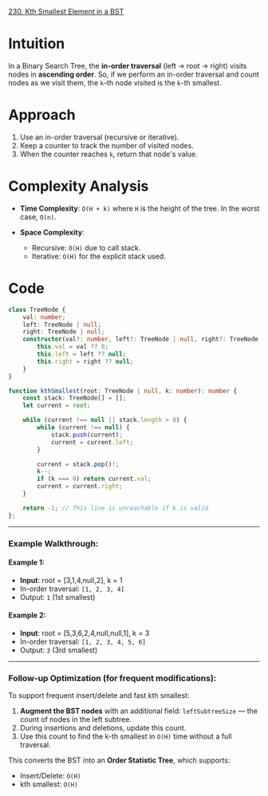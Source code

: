 [230. Kth Smallest Element in a BST](https://leetcode.com/problems/kth-smallest-element-in-a-bst/)

# Intuition

In a Binary Search Tree, the **in-order traversal** (left → root → right) visits nodes in **ascending order**. So, if we perform an in-order traversal and count nodes as we visit them, the `k`-th node visited is the `k`-th smallest.

# Approach

1. Use an in-order traversal (recursive or iterative).
2. Keep a counter to track the number of visited nodes.
3. When the counter reaches `k`, return that node's value.

# Complexity Analysis

* **Time Complexity**: `O(H + k)` where `H` is the height of the tree. In the worst case, `O(n)`.

* **Space Complexity**:
  * Recursive: `O(H)` due to call stack.
  * Iterative: `O(H)` for the explicit stack used.

# Code

```typescript
class TreeNode {
    val: number;
    left: TreeNode | null;
    right: TreeNode | null;
    constructor(val?: number, left?: TreeNode | null, right?: TreeNode | null) {
        this.val = val ?? 0;
        this.left = left ?? null;
        this.right = right ?? null;
    }
}

function kthSmallest(root: TreeNode | null, k: number): number {
    const stack: TreeNode[] = [];
    let current = root;

    while (current !== null || stack.length > 0) {
        while (current !== null) {
            stack.push(current);
            current = current.left;
        }

        current = stack.pop()!;
        k--;
        if (k === 0) return current.val;
        current = current.right;
    }

    return -1; // This line is unreachable if k is valid
};

```

---

### **Example Walkthrough:**

#### Example 1:

* **Input**: root = \[3,1,4,null,2], k = 1
* In-order traversal: `[1, 2, 3, 4]`
* Output: `1` (1st smallest)

#### Example 2:

* **Input**: root = \[5,3,6,2,4,null,null,1], k = 3
* In-order traversal: `[1, 2, 3, 4, 5, 6]`
* Output: `3` (3rd smallest)

---

### **Follow-up Optimization (for frequent modifications):**

To support frequent insert/delete and fast kth smallest:
1. **Augment the BST nodes** with an additional field: `leftSubtreeSize` — the count of nodes in the left subtree.
2. During insertions and deletions, update this count.
3. Use this count to find the k-th smallest in `O(H)` time without a full traversal.

This converts the BST into an **Order Statistic Tree**, which supports:
* Insert/Delete: `O(H)`
* kth smallest: `O(H)`
